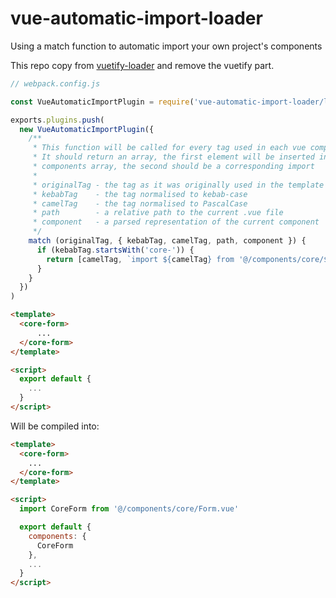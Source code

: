 # vue-automatic-import-loader
Using a match function to automatic import your own project's components

This repo copy from [vuetify-loader](https://github.com/vuetifyjs/vuetify-loader) and remove the vuetify part.

```js
// webpack.config.js

const VueAutomaticImportPlugin = require('vue-automatic-import-loader/lib/plugin')

exports.plugins.push(
  new VueAutomaticImportPlugin({
    /**
     * This function will be called for every tag used in each vue component
     * It should return an array, the first element will be inserted into the
     * components array, the second should be a corresponding import
     *
     * originalTag - the tag as it was originally used in the template
     * kebabTag    - the tag normalised to kebab-case
     * camelTag    - the tag normalised to PascalCase
     * path        - a relative path to the current .vue file
     * component   - a parsed representation of the current component
     */
    match (originalTag, { kebabTag, camelTag, path, component }) {
      if (kebabTag.startsWith('core-')) {
        return [camelTag, `import ${camelTag} from '@/components/core/${camelTag.substring(4)}.vue'`]
      }
    }
  })
)
```

```html
<template>
  <core-form>
      ...
  </core-form>
</template>

<script>
  export default {
    ...
  }
</script>
```

Will be compiled into:

```html
<template>
  <core-form>
    ...
  </core-form>
</template>

<script>
  import CoreForm from '@/components/core/Form.vue'

  export default {
    components: {
      CoreForm
    },
    ...
  }
</script>
```